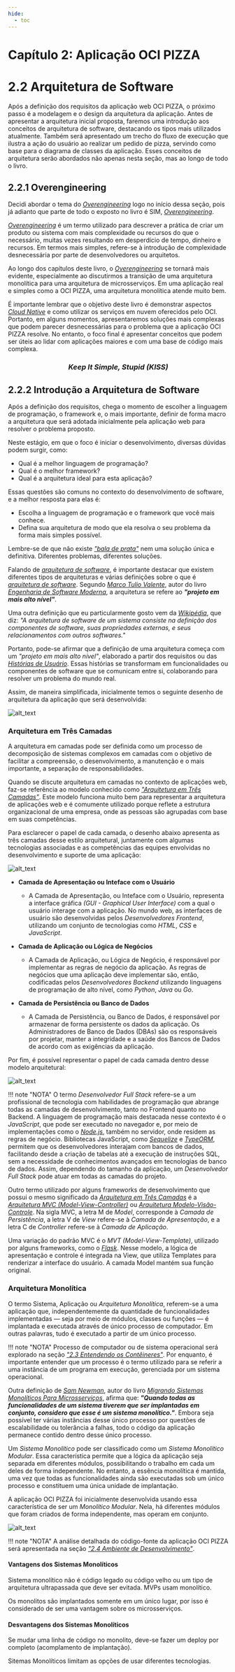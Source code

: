 ```yaml
---
hide:
  - toc
---
```


# Capítulo 2: Aplicação OCI PIZZA

# 2.2 Arquitetura de Software

Após a definição dos requisitos da aplicação web OCI PIZZA, o próximo passo é a modelagem e o design da arquitetura da aplicação. Antes de apresentar a arquitetura inicial proposta, faremos uma introdução aos conceitos de arquitetura de software, destacando os tipos mais utilizados atualmente. Também será apresentado um trecho do fluxo de execução que ilustra a ação do usuário ao realizar um pedido de pizza, servindo como base para o diagrama de classes da aplicação. Esses conceitos de arquitetura serão abordados não apenas nesta seção, mas ao longo de todo o livro.

## 2.2.1 Overengineering

Decidi abordar o tema do _[Overengineering](https://en.wikipedia.org/wiki/Overengineering)_ logo no início dessa seção, pois já adianto que parte de todo o exposto no livro é SIM, _[Overengineering](https://en.wikipedia.org/wiki/Overengineering)_.

_[Overengineering](https://en.wikipedia.org/wiki/Overengineering)_ é um termo utilizado para descrever a prática de criar um produto ou sistema com mais complexidade ou recursos do que o necessário, muitas vezes resultando em desperdício de tempo, dinheiro e recursos. Em termos mais simples, refere-se à introdução de complexidade desnecessária por parte de desenvolvedores ou arquitetos.

Ao longo dos capítulos deste livro, o _[Overengineering](https://en.wikipedia.org/wiki/Overengineering)_ se tornará mais evidente, especialmente ao discutirmos a transição de uma arquitetura monolítica para uma arquitetura de microsserviços. Em uma aplicação real e simples como a OCI PIZZA, uma arquitetura monolítica atende muito bem.

É importante lembrar que o objetivo deste livro é demonstrar aspectos _[Cloud Native](../capitulo-1/cloud-native.md)_ e como utilizar os serviços em nuvem oferecidos pelo OCI. Portanto, em alguns momentos, apresentaremos soluções mais complexas que podem parecer desnecessárias para o problema que a aplicação OCI PIZZA resolve. No entanto, o foco final é apresentar conceitos que podem ser úteis ao lidar com aplicações maiores e com uma base de código mais complexa.

<h3 style="text-align: center; font-style: italic;">
Keep It Simple, Stupid (KISS)
</h3>

## 2.2.2 Introdução a Arquitetura de Software

Após a definição dos requisitos, chega o momento de escolher a linguagem de programação, o framework e, o mais importante, definir de forma macro a arquitetura que será adotada inicialmente pela aplicação web para resolver o problema proposto.

Neste estágio, em que o foco é iniciar o desenvolvimento, diversas dúvidas podem surgir, como:

- Qual é a melhor linguagem de programação? 
- Qual é o melhor framework? 
- Qual é a arquitetura ideal para esta aplicação?

Essas questões são comuns no contexto do desenvolvimento de software, e a melhor resposta para elas é:

- Escolha a linguagem de programação e o framework que você mais conhece.
- Defina sua arquitetura de modo que ela resolva o seu problema da forma mais simples possível.

Lembre-se de que não existe _["bala de prata"](https://pt.wikipedia.org/wiki/Bala_de_prata)_ nem uma solução única e definitiva. Diferentes problemas, diferentes soluções.

Falando de _[arquitetura de software](https://pt.wikipedia.org/wiki/Arquitetura_de_software)_, é importante destacar que existem diferentes tipos de arquiteturas e várias definições sobre o que é _[arquitetura de software](https://pt.wikipedia.org/wiki/Arquitetura_de_software)_. Segundo _[Marco Tulio Valente](https://www.linkedin.com/in/mtov/)_, autor do livro _[Engenharia de Software Moderna](https://engsoftmoderna.info/)_, a arquitetura se refere ao _**"projeto em mais alto nível"**_. 

Uma outra definição que eu particularmente gosto vem da _[Wikipédia](https://pt.wikipedia.org/wiki/Arquitetura_de_software)_, que diz: _"A arquitetura de software de um sistema consiste na definição dos componentes de software, suas propriedades externas, e seus relacionamentos com outros softwares."_

Portanto, pode-se afirmar que a definição de uma arquitetura começa com um _"projeto em mais alto nível"_, elaborado a partir dos requisitos ou das _[Histórias de Usuário](./da-necessidade-a-definicao-de-requisitos.md#histórias-de-usuários)_. Essas histórias se transformam em funcionalidades ou componentes de software que se comunicam entre si, colaborando para resolver um problema do mundo real.

Assim, de maneira simplificada, inicialmente temos o seguinte desenho de arquitetura da aplicação que será desenvolvida:

![alt_text](./img/arquitetura-1.png "Arquitetura #1")
<br>

### **Arquitetura em Três Camadas**

A arquitetura em camadas pode ser definida como um processo de decomposição de sistemas complexos em camadas com o objetivo de facilitar a compreensão, o desenvolvimento, a manutenção e o mais importante, a separação de responsabilidades.

Quando se discute arquitetura em camadas no contexto de aplicações web, faz-se referência ao modelo conhecido como _["Arquitetura em Três Camadas"](https://pt.wikipedia.org/wiki/Modelo_em_tr%C3%AAs_camadas)_. Este modelo funciona muito bem para representar a arquitetura de aplicações web e é comumente utilizado porque reflete a estrutura organizacional de uma empresa, onde as pessoas são agrupadas com base em suas competências.

Para esclarecer o papel de cada camada, o desenho abaixo apresenta as três camadas desse estilo arquitetural, juntamente com algumas tecnologias associadas e as competências das equipes envolvidas no desenvolvimento e suporte de uma aplicação:

![alt_text](./img/arquitetura-em-tres-camadas-1.png "Arquitetura em Três Camadas #1")
<br>

- **Camada de Apresentação ou Inteface com o Usuário**
    - A Camada de Apresentação, ou Inteface com o Usuário, representa a interface gráfica _(GUI - Graphical User Interface)_ com a qual o usuário interage com a aplicação. No mundo web, as interfaces de usuário são desenvolvidas pelos _Desenvolvedores Frontend_, utilizando um conjunto de tecnologias como _HTML_, _CSS_ e _JavaScript_.

- **Camada de Aplicação ou Lógica de Negócios**
    - A Camada de Aplicação, ou Lógica de Negócio, é responsável por implementar as regras de negócio da aplicação. As regras de negócios que uma aplicação deve implementar são, então, codificadas pelos _Desenvolvedores Backend_ utilizando linguagens de programação de alto nível, como _Python_, _Java_ ou _Go_. 
    
- **Camada de Persistência ou Banco de Dados**
    - A Camada de Persistência, ou Banco de Dados, é responsável por armazenar de forma persistente os dados da aplicação. Os Administradores de Banco de Dados (DBAs) são os responsáveis por projetar, manter a integridade e a saúde dos Bancos de Dados de acordo com as exigências da aplicação.

Por fim, é possível representar o papel de cada camada dentro desse modelo arquitetural:

![alt_text](./img/arquitetura-em-tres-camadas-2.png "Arquitetura em Três Camadas #2")
<br>

!!! note "NOTA"
    O termo _Desenvolvedor Full Stack_ refere-se a um profissional de tecnologia com habilidades de programação que abrange todas as camadas de desenvolvimento, tanto no Frontend quanto no Backend. A linguagem de programação mais destacada nesse contexto é o _JavaScript_, que pode ser executado no navegador e, por meio de implementações como o _[Node.js](https://nodejs.org/en)_, também no servidor, onde residem as regras de negócio. Bibliotecas JavaScript, como _[Sequelize](https://sequelize.org/)_ e _[TypeORM](https://typeorm.io/)_, permitem que os desenvolvedores interajam com bancos de dados, facilitando desde a criação de tabelas até a execução de instruções SQL, sem a necessidade de conhecimentos avançados em tecnologias de banco de dados. Assim, dependendo do tamanho da aplicação, um _Desenvolvedor Full Stack_ pode atuar em todas as camadas do projeto.

Outro termo utilizado por alguns frameworks de desenvolvimento que possui o mesmo significado da _[Arquitetura em Três Camadas](https://pt.wikipedia.org/wiki/Modelo_em_tr%C3%AAs_camadas)_ é a  _[Arquitetura MVC (Model-View-Controller)](https://pt.wikipedia.org/wiki/MVC)_ ou _[Arquitetura Modelo-Visão-Controle](https://pt.wikipedia.org/wiki/MVC)_. Na sigla MVC, a letra M de _Model_, corresponde à _Camada de Persistência_, a letra V de _View_ refere-se à _Camada de Apresentação_, e a letra C de _Controller_ refere-se à _Camada de Aplicação_.

Uma variação do padrão MVC é o _MVT (Model-View-Template)_, utilizado por alguns frameworks, como o _[Flask](https://flask.palletsprojects.com/en/stable/)_. Nesse modelo, a lógica de apresentação e controle é integrada na View, que utiliza Templates para renderizar a interface do usuário. A camada Model mantém sua função original.

### **Arquitetura Monolítica**

O termo Sistema, Aplicação ou _Arquitetura Monolítica_, referem-se a uma aplicação que, independentemente da quantidade de funcionalidades implementadas — seja por meio de módulos, classes ou funções — é implantada e executada através de único processo de computador. Em outras palavras, tudo é executado a partir de um único processo.

!!! note "NOTA"
    Processo de computador ou de sistema operacional será explorado na seção _["2.3 Entendendo os Contêineres"](./entendendo-os-conteineres.md)_. Por enquanto, é importante entender que um processo é o termo utilizado para se referir a uma instância de um programa em execução, gerenciada por um sistema operacional.

Outra definição de _[Sam Newman](https://www.linkedin.com/in/samnewman/)_, autor do livro _[Migrando Sistemas Monolíticos Para Microsserviços](https://amzn.to/3Z9Dh96)_, afirma que: _**"Quando todas as funcionalidades de um sistema tiverem que ser implantadas em conjunto, considero que esse é um sistema monolítico."**_. Embora seja possível ter várias instâncias desse único processo por questões de escalabilidade ou tolerância a falhas, todo o código da aplicação permanece contido dentro desse único processo.

Um _Sistema Monolítico_ pode ser classificado como um _Sistema Monolítico Modular_. Essa característica permite que a lógica da aplicação seja separada em diferentes módulos, possibilitando o trabalho em cada um deles de forma independente. No entanto, a essência monolítica é mantida, uma vez que todas as funcionalidades ainda são executadas sob um único processo e constituem uma única unidade de implantação.

A aplicação OCI PIZZA foi inicialmente desenvolvida usando essa característica de ser um _Monolítico Modular_. Nela, há diferentes módulos que foram criados de forma independente, mas operam em conjunto.

![alt_text](./img/ocipizza-modulos-1.png "OCI PIZZA - Módulos #1")
<br>

!!! note "NOTA"
    A análise detalhada do código-fonte da aplicação OCI PIZZA será apresentada na seção _["2.4 Ambiente de Desenvolvimento"](./capitulo-2/ambiente-de-desenvolvimento.md)_. 
    

#### **Vantagens dos Sistemas Monolíticos**

Sistema monolítico não é código legado ou código velho ou um tipo de arquitetura ultrapassada que deve ser evitada. MVPs usam monolítico.

Os monolitos são implantados somente em um único lugar, por isso é considerado de ser uma vantagem sobre os microsserviços.

#### **Desvantagens dos Sistemas Monolíticos**

Se mudar uma linha de código no monolito, deve-se fazer um deploy por completo (acomplamento de implantação).

Sitemas Monolíticos limitam as opções de usar diferentes tecnologias.